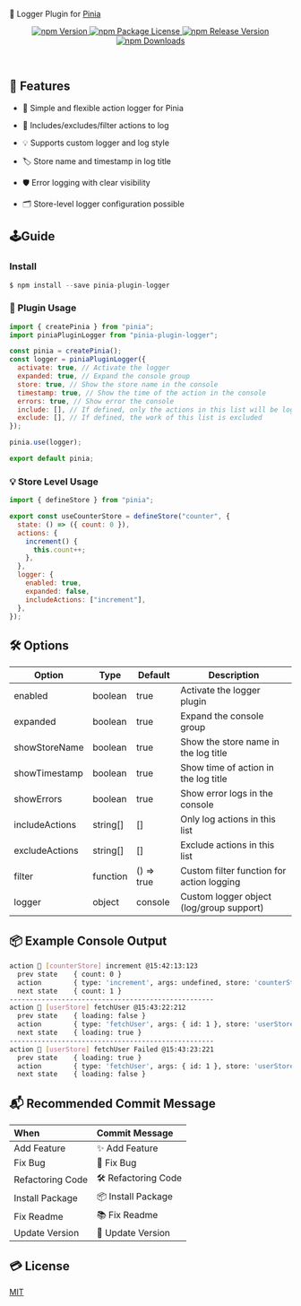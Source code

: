 🍍 Logger Plugin for [Pinia](https://pinia.vuejs.org/)

<p align="center">
    <a href="http://npm.im/pinia-plugin-logger" target="_blank">
      <img src="https://img.shields.io/npm/v/pinia-plugin-logger.svg" alt="npm Version" />
    </a>
    <a href="http://npm.im/pinia-plugin-logger" target="_blank">
      <img src="https://img.shields.io/npm/l/pinia-plugin-logger.svg" alt="npm Package License" />
    </a>
    <a href="http://npm.im/pinia-plugin-logger" target="_blank">
      <img src="https://img.shields.io/github/v/release/ljlm0402/pinia-plugin-logger" alt="npm Release Version" />
    </a>
    <a href="http://npm.im/pinia-plugin-logger" target="_blank">
      <img src="https://img.shields.io/npm/dm/pinia-plugin-logger.svg" alt="npm Downloads" />
    </a>
</p>

<br />

## 🧩 Features

- 🍍 Simple and flexible action logger for Pinia

- 🚦 Includes/excludes/filter actions to log

- 💡 Supports custom logger and log style

- 🏷 Store name and timestamp in log title

- 🛡 Error logging with clear visibility

- 🗂 Store-level logger configuration possible

## 🕹Guide

### Install

```js
$ npm install --save pinia-plugin-logger
```

### 📍 Plugin Usage

```js
import { createPinia } from "pinia";
import piniaPluginLogger from "pinia-plugin-logger";

const pinia = createPinia();
const logger = piniaPluginLogger({
  activate: true, // Activate the logger
  expanded: true, // Expand the console group
  store: true, // Show the store name in the console
  timestamp: true, // Show the time of the action in the console
  errors: true, // Show error the console
  include: [], // If defined, only the actions in this list will be logged
  exclude: [], // If defined, the work of this list is excluded
});

pinia.use(logger);

export default pinia;
```

### 💡 Store Level Usage

```js
import { defineStore } from "pinia";

export const useCounterStore = defineStore("counter", {
  state: () => ({ count: 0 }),
  actions: {
    increment() {
      this.count++;
    },
  },
  logger: {
    enabled: true,
    expanded: false,
    includeActions: ["increment"],
  },
});
```

## 🛠 Options

| Option         | Type      | Default    | Description                               |
| -------------- | --------- | ---------- | ----------------------------------------- |
| enabled        | boolean   | true       | Activate the logger plugin                |
| expanded       | boolean   | true       | Expand the console group                  |
| showStoreName  | boolean   | true       | Show the store name in the log title      |
| showTimestamp  | boolean   | true       | Show time of action in the log title      |
| showErrors     | boolean   | true       | Show error logs in the console            |
| includeActions | string\[] | \[]        | Only log actions in this list             |
| excludeActions | string\[] | \[]        | Exclude actions in this list              |
| filter         | function  | () => true | Custom filter function for action logging |
| logger         | object    | console    | Custom logger object (log/group support)  |

## 📦 Example Console Output

```sh
action 🍍 [counterStore] increment @15:42:13:123
  prev state    { count: 0 }
  action        { type: 'increment', args: undefined, store: 'counterStore' }
  next state    { count: 1 }
---------------------------------------------------
action 🍍 [userStore] fetchUser @15:43:22:212
  prev state    { loading: false }
  action        { type: 'fetchUser', args: { id: 1 }, store: 'userStore' }
  next state    { loading: true }
---------------------------------------------------
action 🍍 [userStore] fetchUser Failed @15:43:23:221
  prev state    { loading: true }
  action        { type: 'fetchUser', args: { id: 1 }, store: 'userStore', error: Error: Failed to fetch }
  next state    { loading: false }

```

## 📬 Recommended Commit Message

| When             | Commit Message      |
| :--------------- | :------------------ |
| Add Feature      | ✨ Add Feature      |
| Fix Bug          | 🐞 Fix Bug          |
| Refactoring Code | 🛠 Refactoring Code |
| Install Package  | 📦 Install Package  |
| Fix Readme       | 📚 Fix Readme       |
| Update Version   | 🌼 Update Version   |

## 💳 License

[MIT](LICENSE)
